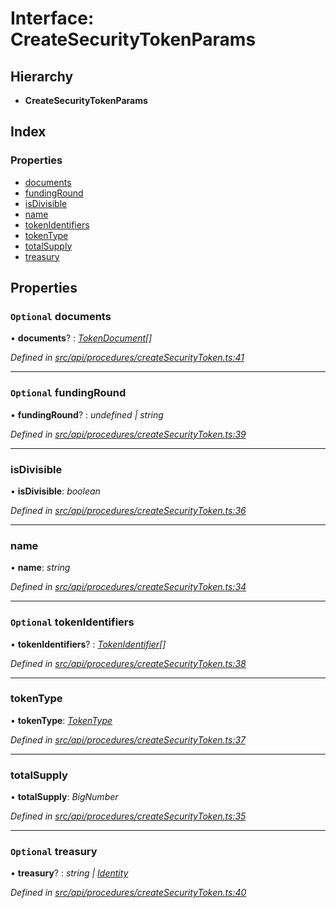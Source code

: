 # Interface: CreateSecurityTokenParams

## Hierarchy

* **CreateSecurityTokenParams**

## Index

### Properties

* [documents](createsecuritytokenparams.md#optional-documents)
* [fundingRound](createsecuritytokenparams.md#optional-fundinground)
* [isDivisible](createsecuritytokenparams.md#isdivisible)
* [name](createsecuritytokenparams.md#name)
* [tokenIdentifiers](createsecuritytokenparams.md#optional-tokenidentifiers)
* [tokenType](createsecuritytokenparams.md#tokentype)
* [totalSupply](createsecuritytokenparams.md#totalsupply)
* [treasury](createsecuritytokenparams.md#optional-treasury)

## Properties

### `Optional` documents

• **documents**? : *[TokenDocument](tokendocument.md)[]*

*Defined in [src/api/procedures/createSecurityToken.ts:41](https://github.com/PolymathNetwork/polymesh-sdk/blob/6aee3c9/src/api/procedures/createSecurityToken.ts#L41)*

___

### `Optional` fundingRound

• **fundingRound**? : *undefined | string*

*Defined in [src/api/procedures/createSecurityToken.ts:39](https://github.com/PolymathNetwork/polymesh-sdk/blob/6aee3c9/src/api/procedures/createSecurityToken.ts#L39)*

___

###  isDivisible

• **isDivisible**: *boolean*

*Defined in [src/api/procedures/createSecurityToken.ts:36](https://github.com/PolymathNetwork/polymesh-sdk/blob/6aee3c9/src/api/procedures/createSecurityToken.ts#L36)*

___

###  name

• **name**: *string*

*Defined in [src/api/procedures/createSecurityToken.ts:34](https://github.com/PolymathNetwork/polymesh-sdk/blob/6aee3c9/src/api/procedures/createSecurityToken.ts#L34)*

___

### `Optional` tokenIdentifiers

• **tokenIdentifiers**? : *[TokenIdentifier](tokenidentifier.md)[]*

*Defined in [src/api/procedures/createSecurityToken.ts:38](https://github.com/PolymathNetwork/polymesh-sdk/blob/6aee3c9/src/api/procedures/createSecurityToken.ts#L38)*

___

###  tokenType

• **tokenType**: *[TokenType](../globals.md#tokentype)*

*Defined in [src/api/procedures/createSecurityToken.ts:37](https://github.com/PolymathNetwork/polymesh-sdk/blob/6aee3c9/src/api/procedures/createSecurityToken.ts#L37)*

___

###  totalSupply

• **totalSupply**: *BigNumber*

*Defined in [src/api/procedures/createSecurityToken.ts:35](https://github.com/PolymathNetwork/polymesh-sdk/blob/6aee3c9/src/api/procedures/createSecurityToken.ts#L35)*

___

### `Optional` treasury

• **treasury**? : *string | [Identity](../classes/identity.md)*

*Defined in [src/api/procedures/createSecurityToken.ts:40](https://github.com/PolymathNetwork/polymesh-sdk/blob/6aee3c9/src/api/procedures/createSecurityToken.ts#L40)*
